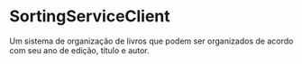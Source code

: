 # SortingServiceClient
Um sistema de organização de livros que podem ser organizados de acordo com seu ano de edição, título e autor.
